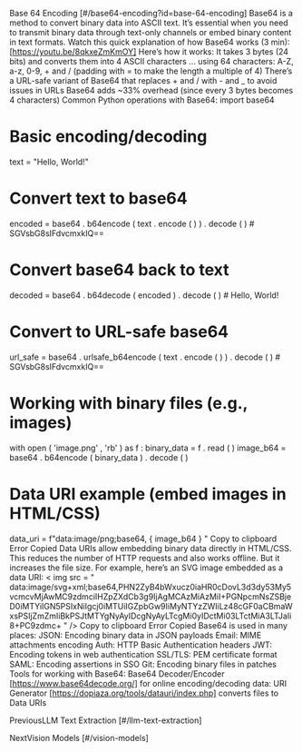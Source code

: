 Base 64 Encoding [#/base64-encoding?id=base-64-encoding] Base64 is a method to convert binary data into ASCII text. It’s essential when you need to transmit binary data through text-only channels or embed binary content in text formats. Watch this quick explanation of how Base64 works (3 min): [https://youtu.be/8qkxeZmKmOY] Here’s how it works: It takes 3 bytes (24 bits) and converts them into 4 ASCII characters … using 64 characters: A-Z, a-z, 0-9, + and / (padding with = to make the length a multiple of 4) There’s a URL-safe variant of Base64 that replaces + and / with - and _ to avoid issues in URLs Base64 adds ~33% overhead (since every 3 bytes becomes 4 characters) Common Python operations with Base64: import base64

# Basic encoding/decoding
text = "Hello, World!"
# Convert text to base64
encoded = base64 . b64encode ( text . encode ( ) ) . decode ( ) # SGVsbG8sIFdvcmxkIQ==
# Convert base64 back to text
decoded = base64 . b64decode ( encoded ) . decode ( ) # Hello, World!
# Convert to URL-safe base64
url_safe = base64 . urlsafe_b64encode ( text . encode ( ) ) . decode ( ) # SGVsbG8sIFdvcmxkIQ==

# Working with binary files (e.g., images)
with open ( 'image.png' , 'rb' ) as f :
binary_data = f . read ( )
image_b64 = base64 . b64encode ( binary_data ) . decode ( )

# Data URI example (embed images in HTML/CSS)
data_uri = f"data:image/png;base64, { image_b64 } " Copy to clipboard Error Copied Data URIs allow embedding binary data directly in HTML/CSS. This reduces the number of HTTP requests and also works offline. But it increases the file size. For example, here’s an SVG image embedded as a data URI: < img
src = " data:image/svg+xml;base64,PHN2ZyB4bWxucz0iaHR0cDovL3d3dy53My5vcmcvMjAwMC9zdmciIHZpZXdCb3g9IjAgMCAzMiAzMiI+PGNpcmNsZSBjeD0iMTYiIGN5PSIxNiIgcj0iMTUiIGZpbGw9IiMyNTYzZWIiLz48cGF0aCBmaWxsPSIjZmZmIiBkPSJtMTYgNyAyIDcgNyAyLTcgMi0yIDctMi03LTctMiA3LTJaIi8+PC9zdmc+ "
/> Copy to clipboard Error Copied Base64 is used in many places: JSON: Encoding binary data in JSON payloads Email: MIME attachments encoding Auth: HTTP Basic Authentication headers JWT: Encoding tokens in web authentication SSL/TLS: PEM certificate format SAML: Encoding assertions in SSO Git: Encoding binary files in patches Tools for working with Base64: Base64 Decoder/Encoder [https://www.base64decode.org/] for online encoding/decoding data: URI Generator [https://dopiaza.org/tools/datauri/index.php] converts files to Data URIs

PreviousLLM Text Extraction [#/llm-text-extraction]

NextVision Models [#/vision-models]
